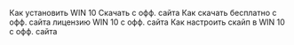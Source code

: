 ﻿Как установить WIN 10 Скачать с офф. сайта
Как скачать бесплатно с офф. сайта лицензию WIN 10 с офф. сайта
Как настроить скайп в WIN 10 с офф. сайта
